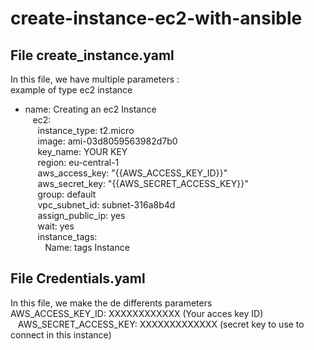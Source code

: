 # create-instance-ec2-with-ansible

## File create_instance.yaml <br/>
In this file, we have multiple parameters :<br/>
example of type ec2 instance <br/>
- name: Creating an ec2 Instance <br/>&nbsp;&nbsp;
    ec2: <br/>&nbsp;&nbsp;&nbsp;&nbsp;
      instance_type: t2.micro <br/>&nbsp;&nbsp;&nbsp;&nbsp;
      image: ami-03d8059563982d7b0 <br/>&nbsp;&nbsp;&nbsp;&nbsp;
      key_name: YOUR KEY <br/>&nbsp;&nbsp;&nbsp;&nbsp;
      region: eu-central-1<br/>&nbsp;&nbsp;&nbsp;&nbsp;
      aws_access_key: "{{AWS_ACCESS_KEY_ID}}" <br/>&nbsp;&nbsp;&nbsp;&nbsp;
      aws_secret_key: "{{AWS_SECRET_ACCESS_KEY}}"<br/>&nbsp;&nbsp;&nbsp;&nbsp;
      group: default<br/>&nbsp;&nbsp;&nbsp;&nbsp;
      vpc_subnet_id: subnet-316a8b4d<br/>&nbsp;&nbsp;&nbsp;&nbsp;
      assign_public_ip: yes<br/>&nbsp;&nbsp;&nbsp;&nbsp;
      wait: yes<br/>&nbsp;&nbsp;&nbsp;&nbsp;
      instance_tags:<br/>&nbsp;&nbsp;&nbsp;&nbsp;&nbsp;&nbsp;&nbsp;
        Name: tags Instance

## File Credentials.yaml<br/>

In this file, we make the de differents parameters <br/>
AWS_ACCESS_KEY_ID: XXXXXXXXXXXX (Your acces key ID) <br/>&nbsp;&nbsp;
AWS_SECRET_ACCESS_KEY: XXXXXXXXXXXXX (secret key to use to connect in this instance)

